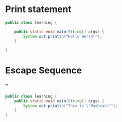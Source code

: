 # Print statement
```Java
public class learning {

    public static void main(String[] args) {
        System.out.println("Hello World!");
    }

}
```


# Escape Sequence
### \"
```java
public class learning {
    public static void main(String[] args) {
        System.out.println("This is \"Mashrur\"");
    }
}
```
